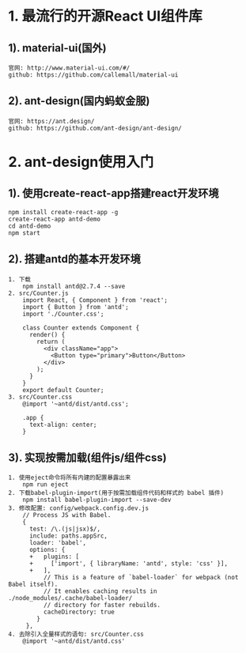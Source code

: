 # 1. 最流行的开源React UI组件库
## 1). material-ui(国外)
	官网: http://www.material-ui.com/#/
	github: https://github.com/callemall/material-ui
## 2). ant-design(国内蚂蚁金服)
	官网: https://ant.design/
	github: https://github.com/ant-design/ant-design/

# 2. ant-design使用入门
## 1). 使用create-react-app搭建react开发环境
	npm install create-react-app -g
	create-react-app antd-demo
	cd antd-demo
	npm start
## 2). 搭建antd的基本开发环境
	1. 下载
    	npm install antd@2.7.4 --save
	2. src/Counter.js
	    import React, { Component } from 'react';
	    import { Button } from 'antd';
	    import './Counter.css';
	    
	    class Counter extends Component {
	      render() {
	        return (
	          <div className="app">
	            <Button type="primary">Button</Button>
	          </div>
	        );
	      }
	    }
    	export default Counter;
	3. src/Counter.css
	    @import '~antd/dist/antd.css';
	    
	    .app {
	      text-align: center;
	    }

## 3). 实现按需加载(组件js/组件css)
	1. 使用eject命令将所有内建的配置暴露出来
    	npm run eject
	2. 下载babel-plugin-import(用于按需加载组件代码和样式的 babel 插件)
    	npm install babel-plugin-import --save-dev
	3. 修改配置: config/webpack.config.dev.js
	    // Process JS with Babel.
	    {
	      test: /\.(js|jsx)$/,
	      include: paths.appSrc,
	      loader: 'babel',
	      options: {
          +   plugins: [
          +     ['import', { libraryName: 'antd', style: 'css' }],
          +   ],
              // This is a feature of `babel-loader` for webpack (not Babel itself).
              // It enables caching results in ./node_modules/.cache/babel-loader/
              // directory for faster rebuilds.
              cacheDirectory: true
            }
		 },
	4. 去除引入全量样式的语句: src/Counter.css
	    @import '~antd/dist/antd.css' 
